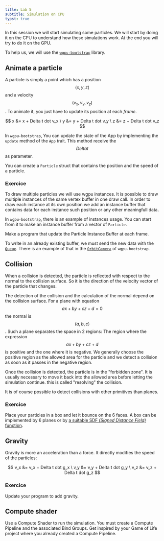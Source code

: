 ```yaml
---
title: Lab 5
subtitle: Simulation on CPU
typst: true
---
```


In this session we will start simulating some particles. We will start by doing it on the CPU to understand how these simulations work. At the end you will try to do it on the GPU.

To help us, we will use the [`wgpu-bootstrap`](https://github.com/qlurkin/wgpu-bootstrap) library.

## Animate a particle

A particle is simply a point which has a position $$(x, y, z)$$ and a velocity $$(v_x, v_y, v_z)$$. To animate it, you just have to update its position at each *frame*.

$$ x &= x + Delta t dot v_x \ y &= y + Delta t dot v_y \ z &= z + Delta t dot v_z $$

In `wgpu-bootstrap`, You can update the state of the App by implementing the `update` method of the `App` trait. This method receive the $$Delta t$$ as parameter.

You can create a `Particle` struct that contains the position and the speed of a particle.

### Exercice

To draw multiple particles we will use wgpu instances. It is possible to draw multiple instances of the same vertex buffer in one draw call. In order to draw each instance at its own position we add an instance buffer that contains data for each instance such position or any other meaningfull data.

In `wgpu-bootstrap`, there is an example of instances usage. You can start from it to make an instance buffer from a vector of `Particle`. 

Make a program that update the Particle Instance Buffer at each frame.

To write in an already existing buffer, we must send the new data with the [`Queue`](https://docs.rs/wgpu/latest/wgpu/struct.Queue.html#method.write_buffer). There is an example of that in the [`OrbitCamera`](https://github.com/qlurkin/wgpu-bootstrap/blob/main/src/util/orbit_camera.rs) of `wgpu-bootstrap`.

## Collision

When a collision is detected, the particle is reflected with respect to the normal to the collision surface. So it is the direction of the velocity vector of the particle that changes.

The detection of the collision and the calculation of the normal depend on the collision surface. For a plane with equation $$a x + b y + c z + d = 0$$ the normal is $$(a, b, c)$$. Such a plane separates the space in 2 regions: The region where the expression $$a x + b y + c z + d$$ is positive and the one where it is negative. We generally choose the positive region as the allowed area for the particle and we detect a collision as soon as it passes in the negative region.

Once the collision is detected, the particle is in the "forbidden zone". It is usually necessary to move it back into the allowed area before letting the simulation continue. this is called "resolving" the collision.

It is of course possible to detect collisions with other primitives than planes.

### Exercice

Place your particles in a box and let it bounce on the 6 faces. A box can be implemented by 6 planes or by [a suitable SDF *(Signed Distance Field)* function](https://www.iquilezles.org/www/articles/boxfunctions/boxfunctions.htm).

<figure id="cube2"></figure>
<script type='module' src='exercice3.js'> </script>

## Gravity

Gravity is more an acceleration than a force. It directly modifies the speed of the particles:

$$ v_x &= v_x + Delta t dot g_x \ v_y &= v_y + Delta t dot g_y \ v_z &= v_z + Delta t dot g_z $$

### Exercice

Update your program to add gravity.

<figure id="cube3"></figure>
<script type='module' src='exercice4.js'> </script>

## Compute shader

Use a Compute Shader to run the simulation. You must create a Compute Pipeline and the associated Bind Groups. Get inspired by your Game of Life project where you already created a Compute Pipeline.
